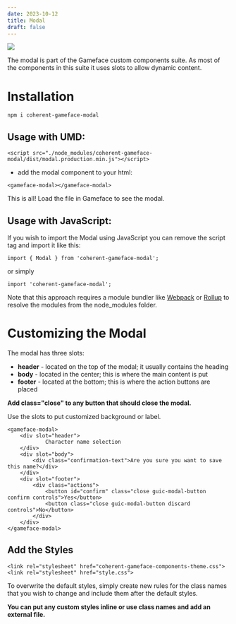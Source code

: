 ```yaml
---
date: 2023-10-12
title: Modal
draft: false
---
```


<!--Copyright (c) Coherent Labs AD. All rights reserved. Licensed under the MIT License. See License.txt in the project root for license information. -->

<a href="https://www.npmjs.com/package/coherent-gameface-modal"><img src="http://img.shields.io/npm/v/coherent-gameface-modal.svg?style=flat-square"/></a>

The modal is part of the Gameface custom components suite. As most of the components in this suite it uses slots to allow dynamic content.

Installation
===================

```
npm i coherent-gameface-modal
```

## Usage with UMD:

~~~~{.html}
<script src="./node_modules/coherent-gameface-modal/dist/modal.production.min.js"></script>
~~~~

* add the modal component to your html:

~~~~{.html}
<gameface-modal></gameface-modal>
~~~~

This is all! Load the file in Gameface to see the modal.

## Usage with JavaScript:

If you wish to import the Modal using JavaScript you can remove the script tag and import it like this:

~~~~~{.js}
import { Modal } from 'coherent-gameface-modal';
~~~~~

or simply

~~~~{.js}
import 'coherent-gameface-modal';
~~~~

Note that this approach requires a module bundler like [Webpack](https://webpack.js.org/) or [Rollup](https://rollupjs.org/guide/en/) to resolve the
modules from the node_modules folder.

Customizing the Modal
=========================

The modal has three slots:
- **header** - located on the top of the modal; it usually contains the heading
- **body** - located in the center; this is where the main content is put
- **footer** - located at the bottom; this is where the action buttons are placed

**Add class="close" to any button that should close the modal.**

Use the slots to put customized background or label.

~~~~{.html}
<gameface-modal>
    <div slot="header">
            Character name selection
    </div>
    <div slot="body">
        <div class="confirmation-text">Are you sure you want to save this name?</div>
    </div>
    <div slot="footer">
        <div class="actions">
            <button id="confirm" class="close guic-modal-button confirm controls">Yes</button>
            <button class="close guic-modal-button discard controls">No</button>
        </div>
    </div>
</gameface-modal>
~~~~

## Add the Styles

~~~~{.css}
<link rel="stylesheet" href="coherent-gameface-components-theme.css">
<link rel="stylesheet" href="style.css">
~~~~

To overwrite the default styles, simply create new rules for the class names that
you wish to change and include them after the default styles.

**You can put any custom styles inline or use class names and add an external file.** 
